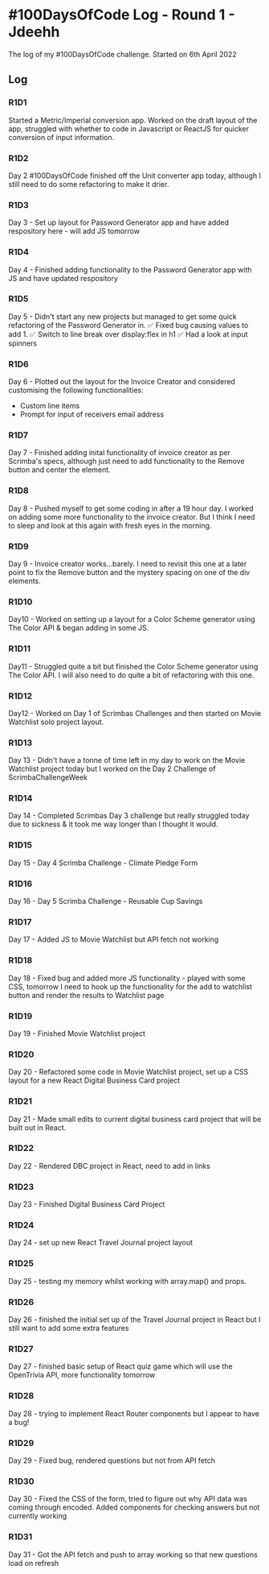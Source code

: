 # #100DaysOfCode Log - Round 1 - Jdeehh

The log of my #100DaysOfCode challenge. Started on 6th April 2022
## Log

### R1D1 
Started a Metric/Imperial conversion app. Worked on the draft layout of the app, struggled with whether to code in Javascript or ReactJS for quicker conversion of input information.

### R1D2
Day 2 #100DaysOfCode finished off the Unit converter app today, although I still need to do some refactoring to make it drier.

### R1D3
Day 3 - Set up layout for Password Generator app and have added respository here - will add JS tomorrow

### R1D4
Day 4 - Finished adding functionality to the Password Generator app with JS and have updated respository

### R1D5
Day 5 - Didn't start any new projects but managed to get some quick refactoring of the Password Generator in.
✅ Fixed bug causing values to add 1.
✅ Switch to line break over display:flex in h1
✅ Had a look at input spinners

### R1D6
Day 6 - Plotted out the layout for the Invoice Creator and considered customising the following functionalities:
- Custom line items
- Prompt for input of receivers email address

### R1D7
Day 7 - Finished adding inital functionality of invoice creator as per Scrimba's specs, although just need to add functionality to the Remove button and center the element.

### R1D8
Day 8 - Pushed myself to get some coding in after a 19 hour day. I worked on adding some more functionality to the invoice creator. But I think I need to sleep and look at this again with fresh eyes in the morning.

### R1D9
Day 9 - Invoice creator works...barely. I need to revisit this one at a later point to fix the Remove button and the mystery spacing on one of the div elements.

### R1D10
Day10 - Worked on setting up a layout for a Color Scheme generator using The Color API & began adding in some JS.

### R1D11
Day11 - Struggled quite a bit but finished the Color Scheme generator using The Color API. I will also need to do quite a bit of refactoring with this one.

### R1D12

Day12 - Worked on Day 1 of Scrimbas Challenges and then started on Movie Watchlist solo project layout.

### R1D13

Day 13 -  Didn't have a tonne of time left in my day to work on the Movie Watchlist project today but I worked on the Day 2 Challenge of ScrimbaChallengeWeek

### R1D14

Day 14 - Completed Scrimbas Day 3 challenge but really struggled today due to sickness & it took me way longer than I thought it would.

### R1D15

Day 15 - Day 4 Scrimba Challenge - Climate Pledge Form

### R1D16

Day 16 - Day 5 Scrimba Challenge - Reusable Cup Savings

### R1D17

Day 17 - Added JS to Movie Watchlist but API fetch not working

### R1D18

Day 18 - Fixed bug and added more JS functionality - played with some CSS, tomorrow I need to hook up the functionality for the add to watchlist button and render the results to Watchlist page


### R1D19
Day 19 - Finished Movie Watchlist project

### R1D20
Day 20 - Refactored some code in Movie Watchlist project, set up a CSS layout for a new React Digital Business Card project

### R1D21
Day 21 - Made small edits to current digital business card project that will be built out in React.

### R1D22
Day 22 - Rendered DBC project in React, need to add in links

### R1D23
Day 23 - Finished Digital Business Card Project

### R1D24
Day 24 -  set up new React Travel Journal project layout

### R1D25

Day 25 - testing my memory whilst working with array.map() and props.

### R1D26

Day 26 - finished the initial set up of the Travel Journal project in React but I still want to add some extra features

### R1D27

Day 27 - finished basic setup of React quiz game which will use the OpenTrivia API, more functionality tomorrow

### R1D28

Day 28 - trying to implement React Router components but I appear to have a bug!

### R1D29

Day 29 - Fixed bug, rendered questions but not from API fetch

### R1D30

Day 30 - Fixed the CSS of the form, tried to figure out why API data was coming through encoded. Added components for checking answers but not currently working

### R1D31

Day 31 - Got the API fetch and push to array working so that new questions load on refresh

